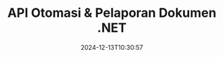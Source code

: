 ---
############################# Static ############################
layout: "landing"
date: 2024-12-13T10:30:57
draft: false

lang: id
product: "Assembly"
product_tag: "assembly"
platform: "Net"
platform_tag: "net"

############################# Drop-down ############################
supported_platforms:
  items:
    # supported_platforms loop
    - title: ".NET"
      tag: "net"
    # supported_platforms loop
    - title: "Java"
      tag: "java"

############################# Head ############################
head_title: "API .NET untuk Otomasi Dokumen, Penyusunan & Generasi Laporan"
head_description: "API C# .NET untuk otomasi dokumen, penyusunan, dan generasi laporan. Buat dokumen PDF, Word, Excel, PPTX, HTML, dan email dari template kustom."

############################# Header ############################
title: "API Otomasi & Pelaporan Dokumen .NET"
description: "Hasilkan laporan dalam aplikasi .NET dengan mendefinisikan template dan menggabungkan data."
words:
  for: "untuk"

actions:
  main: "Unduh Uji Coba melalui NuGet"
  main_link: "https://www.nuget.org/packages/GroupDocs.Assembly"
  alt: "Lisensi"
  alt_link: "https://purchase.groupdocs.com/pricing/assembly/net/"
  title: "Siap untuk Memulai?"
  description: "Coba fitur GroupDocs.Assembly secara gratis atau minta lisensi."

release:
  title: "Versi {0} dirilis"
  notes: "Lihat apa yang baru"
  downloads: "Unduhan"

code:
  title: "Mengisi Grafik di DOCX Menggunakan C#"
  more: "Lebih banyak contoh"
  more_link: "https://github.com/groupdocs-assembly/GroupDocs.Assembly-for-.NET/"
  install: "dotnet add package GroupDocs.Assembly"
  content: |
    ```csharp {style=abap}   
    // Path ke template utama
    string template = "chart_template.docx";

    // Ambil data produktivitas manajer dari sumber
    DocumentTable data_table = 
        new DocumentTable("Managers.json", 1);

    // Buat instance DataSourceInfo dengan data
    DataSourceInfo data 
        = new DataSourceInfo(data_table, "managers");

    // Atur warna grafik menggunakan DataSourceInfo lain
    DataSourceInfo design = 
        new DataSourceInfo("red", "color");

    // Isi template dengan data dan simpan ke output
    DocumentAssembler asm = new DocumentAssembler();
    asm.AssembleDocument(template, "result.docx", data, design);
    ```

############################# Overview ############################
overview:
  enable: true
  title: "Ikhtisar GroupDocs.Assembly"
  description: "Solusi .NET untuk mengotomatisasi pembuatan dokumen dengan integrasi data yang canggih."
  features:
    # feature loop
    - title: "Tambahkan Data Bisnis ke Template Dokumen dengan C#"
      content: "Generasi laporan yang mudah: Dengan GroupDocs.Assembly for .NET, Anda dapat dengan mudah menyisipkan data dari sumber seperti JSON atau XML ke dalam template yang telah ditentukan."

    # feature loop
    - title: "Proses Objek Data Bawaan"
      content: "Jenis dokumen yang didukung termasuk objek tertanam seperti diagram, grafik, tabel, dan daftar yang dapat diisi secara otomatis dengan data."

    # feature loop
    - title: "Fitur Tambahan"
      content: "GroupDocs.Assembly for .NET menyediakan opsi kustomisasi yang luas. Rancang objek data secara programatis, hasilkan barcode, gunakan sumber data online melalui URL, dan simpan output dalam berbagai format."

############################# Platforms ############################
platforms:
  enable: true
  title: "Independensi platform"
  description: "GroupDocs.Assembly for .NET kompatibel dengan sistem operasi, framework, dan pengelola paket berikut."
  items:
    # platform loop
    - title: "Amazon"
      image: "amazon"
    # platform loop
    - title: "Docker"
      image: "docker"
    # platform loop
    - title: "Azure"
      image: "azure"
    # platform loop
    - title: "VS Code"
      image: "vs_code"
    # platform loop
    - title: "ReSharper"
      image: "resharper"
    # platform loop
    - title: "macOS"
      image: "finder"
    # platform loop
    - title: "Linux"
      image: "linux"
    # platform loop
    - title: "NuGet"
      image: "nuget"

############################# File formats ############################
formats:
  enable: true
  title: "Format file yang didukung"
  description: |
    GroupDocs.Assembly for .NET dapat memproses [format file berikut](https://docs.groupdocs.com/assembly/net/supported-document-formats/).
  groups:
    # group loop
    - color: "green"
      content: |
        ### Format Microsoft Office
        * **Word:**  DOCX, DOC, DOCM, DOT, DOTX, DOTM, RTF, WordprocessingML
        * **Excel:** XLSX, XLS, XLSM, XLSB, XLTM, XLT, XLTM, XLTX, SpreadsheetML
        * **PowerPoint:** PPT, PPTX, PPTM, PPS, PPSX, PPSM, POTM, POTX
    # group loop
    - color: "blue"
      content: |
        ### Gambar & Format Lainnya
        * **Portabel:** PDF
        * **Gambar:** SVG, TIFF
        * **Format kantor lainnya:** ODT, OTT, OTS, ODS, ODP, OTP
      # group loop
    - color: "red"
      content: |
        ### Format Lainnya
        * **Web:** HTML, MHTML
        * **Email:** EML, MSG, EMLX
        * **Lainnya:** EPUB, MD

############################# Features ############################
features:
  enable: true
  title: "Fitur GroupDocs.Assembly"
  description: "Buat dokumen dan laporan menggunakan model data yang canggih."

  items:
    # feature loop
    - icon: "preview"
      title: "Representasi Data yang Canggih"
      content: "Mendukung berbagai objek data seperti grafik, daftar, tabel, gambar, dan lainnya."

    # feature loop
    - icon: "manipulate"
      title: "Manipulasi Data"
      content: "Terapkan formula dan operasi berurutan untuk memformat dan menampilkan data secara efektif."

    # feature loop
    - icon: "two_pages"
      title: "Berbagai Format yang Didukung"
      content: "Bekerja dengan lancar dengan semua format dokumen umum untuk template atau file output."

    # feature loop
    - icon: "document_settings"
      title: "Markup Template yang Kaya"
      content: "Manfaatkan format numerik, kardinal, dan alfabetik dalam template."

    # feature loop
    - icon: "text"
      title: "Sisipkan Barcode"
      content: "Hasilkan gambar barcode secara dinamis dan sisipkan ke dalam dokumen Anda."

    # feature loop
    - icon: "add"
      title: "Format Data"
      content: "Format string dalam template sebagai huruf besar, huruf kecil, gaya diberi huruf kapital, atau kapitalisasi huruf pertama."

    # feature loop
    - icon: "manipulate"
      title: "Manipulasi Konten Dokumen"
      content: "Sisipkan konten dari dokumen eksternal secara dinamis ke dalam laporan Anda."

    # feature loop
    - icon: "convert"
      title: "Simpan dalam Beberapa Format"
      content: "Tentukan format file output menggunakan ekstensi file atau konfigurasi terperinci."

    # feature loop
    - icon: "update"
      title: "Proses Data yang Fleksibel"
      content: "Sisipkan gambar dan dokumen secara dinamis menggunakan byte yang terenkode Base64."

############################# Code samples ############################
code_samples:
  enable: true
  title: "Contoh kode"
  description: "Potongan kode untuk operasi GroupDocs.Assembly yang khas."
  items:
    # code sample loop
    - title: "Daftar Bertitik dalam Dokumen Microsoft Word"
      content: |
        [Daftar bertitik](https://docs.groupdocs.com/assembly/net/bulleted-list-in-word-processing-document/) adalah cara umum untuk menyajikan data bisnis. Berikut adalah contoh menambahkan daftar ke dokumen Word menggunakan GroupDocs.Assembly.
        {{< landing/code title="Cara Mengisi Daftar dalam Dokumen">}}
        ```csharp {style=abap}
        // Sisipkan template ini di halaman dokumen:
        // Indikator kinerja manajer
        // . <<foreach [in products]>><<[ProductName]>>
        // <</foreach>>

        // Tentukan path template
        string template = "Bulleted List Template.docx";

        // Atur path file output
        string result = "Result Report.docx"

        // Ambil data manajer dari sumber JSON
        JsonDataSource dataSource = new JsonDataSource("Report data.json");
        DataSourceInfo data = new DataSourceInfo(dataSource, "managers")

        // Hasilkan laporan dengan data yang diisi
        DocumentAssembler assembler = new DocumentAssembler();
        assembler.AssembleDocument(template, result, data);
        ```
        {{< /landing/code >}}
    # code sample loop
    - title: "Grafik Pie dalam Presentasi PPTX"
      content: |
        Anda dapat membuat [Grafik Pie](https://docs.groupdocs.com/assembly/net/pie-chart-in-presentation-document/) menggunakan template dan data XML. Tingkatkan laporan Anda dengan representasi data yang menarik secara visual.
        {{< landing/code title="Cara Mewakili Data dalam Grafik Pie">}}
        ```csharp {style=abap}
        // Tambahkan template judul grafik ke presentasi:
        // Pendapatan pelanggan <<foreach [in customers]>> 
        // <<x [CustomerName]>>

        // Sertakan juga template data grafik:
        // Total Order Price<<foreach [in customers]>> 
        // <<x [CustomerName]>>

        // Tentukan path template grafik
        string template = "Pie Chart Template.pptx";

        // Atur path file output
        string result = "Result Report.pptx"

        // Ambil data pelanggan dari sumber XML
        JsonDataSource dataSource = new JsonDataSource("Chart data.xml");
        DataSourceInfo data = new DataSourceInfo(dataSource, "customers")

        // Hasilkan grafik dan simpan hasilnya
        DocumentAssembler assembler = new DocumentAssembler();
        assembler.AssembleDocument(template, result, data);
        ```
        {{< /landing/code >}}

---